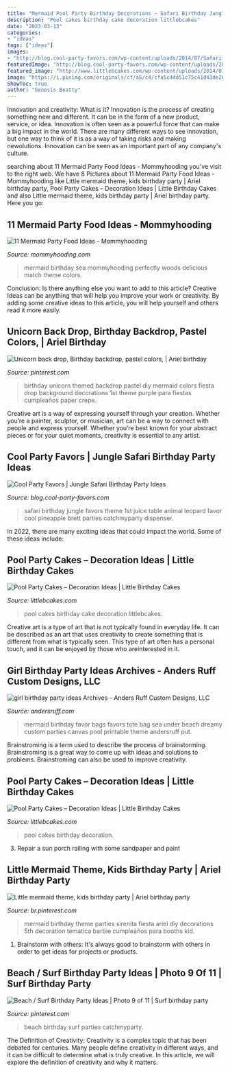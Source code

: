 ```yaml
---
title: "Mermaid Pool Party Birthday Decorations ~ Safari Birthday Jungle Favors Theme 1st Juice Table Animal Leopard Favor Cool Pineapple Brett Parties Catchmyparty Dispenser"
description: "Pool cakes birthday cake decoration littlebcakes"
date: "2023-03-13"
categories:
- "ideas"
tags: ["ideas"]
images:
- "http://blog.cool-party-favors.com/wp-content/uploads/2014/07/Safari-Theme-Birthday-Ideas1.jpg"
featuredImage: "http://blog.cool-party-favors.com/wp-content/uploads/2014/07/Safari-Theme-Birthday-Ideas1.jpg"
featured_image: "http://www.littlebcakes.com/wp-content/uploads/2014/01/Pool-Party-Birthday-Cakes.jpg"
image: "https://i.pinimg.com/originals/cf/a5/c4/cfa5c44d51c75c41d43de201dc61f3d8.jpg"
ShowToc: true
author: "Genesis Beatty"
---
```



Innovation and creativity: What is it?
Innovation is the process of creating something new and different. It can be in the form of a new product, service, or idea. Innovation is often seen as a powerful force that can make a big impact in the world. There are many different ways to see innovation, but one way to think of it is as a way of taking risks and making newolutions. Innovation can be seen as an important part of any company's culture.

	

		
searching about 11 Mermaid Party Food Ideas - Mommyhooding you've visit to the right web. We have 8 Pictures about 11 Mermaid Party Food Ideas - Mommyhooding like Little mermaid theme, kids birthday party | Ariel birthday party, Pool Party Cakes – Decoration Ideas | Little Birthday Cakes and also Little mermaid theme, kids birthday party | Ariel birthday party. Here you go:
		
    
## 11 Mermaid Party Food Ideas - Mommyhooding

<img loading=lazy src="http://www.mommyhooding.com/wp-content/uploads/2018/10/mermaidfood2.jpg" onerror="this.onerror=null;this.src='https://tse2.mm.bing.net/th?id=OIP.YRnkFEAVBCIUU1hAnAELEQHaLH&amp;pid=15.1';" alt="11 Mermaid Party Food Ideas - Mommyhooding">

_Source: mommyhooding.com_

>mermaid birthday sea mommyhooding perfectly woods delicious match theme colors. 

	

Conclusion: Is there anything else you want to add to this article?
Creative Ideas can be anything that will help you improve your work or creativity. By adding some creative ideas to this article, you will help yourself and others read it more easily.

    
## Unicorn Back Drop, Birthday Backdrop, Pastel Colors, | Ariel Birthday

<img loading=lazy src="https://i.pinimg.com/736x/f5/3f/8d/f53f8def8c522e69e5271830549b20ea.jpg" onerror="this.onerror=null;this.src='https://tse2.mm.bing.net/th?id=OIP.F--5OySlVeH7qOWDXZM0XQHaJ3&amp;pid=15.1';" alt="Unicorn back drop, Birthday backdrop, pastel colors, | Ariel birthday">

_Source: pinterest.com_

>birthday unicorn themed backdrop pastel diy mermaid colors fiesta drop background decorations 1st theme purple para fiestas cumpleaños paper crepe. 

	

Creative art is a way of expressing yourself through your creation. Whether you’re a painter, sculptor, or musician, art can be a way to connect with people and express yourself. Whether you’re best known for your abstract pieces or for your quiet moments, creativity is essential to any artist.

    
## Cool Party Favors | Jungle Safari Birthday Party Ideas

<img loading=lazy src="http://blog.cool-party-favors.com/wp-content/uploads/2014/07/Safari-Theme-Birthday-Ideas1.jpg" onerror="this.onerror=null;this.src='https://tse4.mm.bing.net/th?id=OIP.6eAH132v7WGegB5imfWTfQHaE8&amp;pid=15.1';" alt="Cool Party Favors | Jungle Safari Birthday Party Ideas">

_Source: blog.cool-party-favors.com_

>safari birthday jungle favors theme 1st juice table animal leopard favor cool pineapple brett parties catchmyparty dispenser. 

	

In 2022, there are many exciting ideas that could impact the world. Some of these ideas include: 

    
## Pool Party Cakes – Decoration Ideas | Little Birthday Cakes

<img loading=lazy src="http://www.littlebcakes.com/wp-content/uploads/2014/01/Pool-Party-Birthday-Cakes.jpg" onerror="this.onerror=null;this.src='https://tse3.mm.bing.net/th?id=OIP.euIoLmAfSP3u8jf_5Q4yjAHaKa&amp;pid=15.1';" alt="Pool Party Cakes – Decoration Ideas | Little Birthday Cakes">

_Source: littlebcakes.com_

>pool cakes birthday cake decoration littlebcakes. 

	

Creative art is a type of art that is not typically found in everyday life. It can be described as an art that uses creativity to create something that is different from what is typically seen. This type of art often has a personal touch, and it can be enjoyed by those who areinterested in it.

    
## Girl Birthday Party Ideas Archives - Anders Ruff Custom Designs, LLC

<img loading=lazy src="http://www.andersruff.com/custom-printable-parties/wp-content/uploads/2013/05/mermaid-birthday-party-favor-bags.jpg" onerror="this.onerror=null;this.src='https://tse1.mm.bing.net/th?id=OIP.Glj8SE0XjCOYLSBHraiiSAHaLE&amp;pid=15.1';" alt="girl birthday party ideas Archives - Anders Ruff Custom Designs, LLC">

_Source: andersruff.com_

>mermaid birthday favor bags favors tote bag sea under beach dreamy custom parties canvas pool printable theme andersruff put. 

	

Brainstroming is a term used to describe the process of brainstorming. Brainstroming is a great way to come up with ideas and solutions to problems. Brainstroming can also be used to improve creativity.

    
## Pool Party Cakes – Decoration Ideas | Little Birthday Cakes

<img loading=lazy src="https://www.littlebcakes.com/wp-content/uploads/2014/01/Pool-Party-Cakes-For-Kids.jpg" onerror="this.onerror=null;this.src='https://tse3.mm.bing.net/th?id=OIP.HKhGJ776QzDDrB1cdGVvkgHaFj&amp;pid=15.1';" alt="Pool Party Cakes – Decoration Ideas | Little Birthday Cakes">

_Source: littlebcakes.com_

>pool cakes birthday decoration. 

	

3. Repair a sun porch railing with some sandpaper and paint

    
## Little Mermaid Theme, Kids Birthday Party | Ariel Birthday Party

<img loading=lazy src="https://i.pinimg.com/originals/cf/a5/c4/cfa5c44d51c75c41d43de201dc61f3d8.jpg" onerror="this.onerror=null;this.src='https://tse2.mm.bing.net/th?id=OIP.mUFReMlctugkFAaOxU5qbwHaJ3&amp;pid=15.1';" alt="Little mermaid theme, kids birthday party | Ariel birthday party">

_Source: br.pinterest.com_

>mermaid birthday theme parties sirenita fiesta ariel diy decorations 5th decoration tematica barbie cumpleaños para booths kid. 

	

1. Brainstorm with others: It's always good to brainstorm with others in order to get ideas for projects or products.

    
## Beach / Surf Birthday Party Ideas | Photo 9 Of 11 | Surf Birthday Party

<img loading=lazy src="https://i.pinimg.com/736x/44/c0/5d/44c05daa96388b6f29a2bf1de98e5a8a.jpg" onerror="this.onerror=null;this.src='https://tse1.mm.bing.net/th?id=OIP.HSyotFnzC5j5b6G1RB4UYQHaJQ&amp;pid=15.1';" alt="Beach / Surf Birthday Party Ideas | Photo 9 of 11 | Surf birthday party">

_Source: pinterest.com_

>beach birthday surf parties catchmyparty. 

	

The Definition of Creativity:
Creativity is a complex topic that has been debated for centuries. Many people define creativity in different ways, and it can be difficult to determine what is truly creative. In this article, we will explore the definition of creativity and why it matters.

